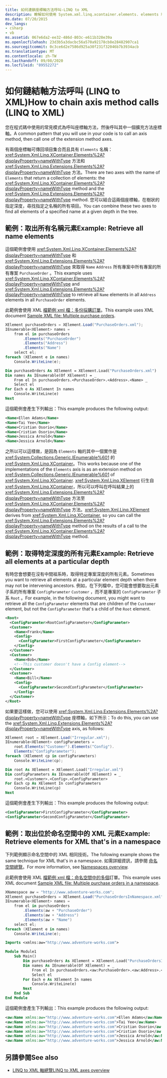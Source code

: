```yaml
---
title: 如何連鎖座標軸方法呼叫-LINQ to XML
description: 瞭解如何使用 System.xml.linq.xcontainer.elements. elements 和 Extensions. Elements 方法，在樹狀結構中的給定深度尋找指定名稱的所有元素。
ms.date: 07/20/2015
dev_langs:
- csharp
- vb
ms.assetid: 067e6da2-ee32-486d-803c-e611b328e39a
ms.openlocfilehash: 23d3b5a3dacbc56a570a92178cb8e28482907ca1
ms.sourcegitcommit: 0c3ce6d2e7586d925a30f231f32046b7b3934acb
ms.translationtype: MT
ms.contentlocale: zh-TW
ms.lasthandoff: 09/08/2020
ms.locfileid: "89552272"
---
```

# <a name="how-to-chain-axis-method-calls-linq-to-xml"></a><span data-ttu-id="f74c5-103">如何鏈結軸方法呼叫 (LINQ to XML)</span><span class="sxs-lookup"><span data-stu-id="f74c5-103">How to chain axis method calls (LINQ to XML)</span></span>

<span data-ttu-id="f74c5-104">您在程式碼中使用的常見模式為呼叫座標軸方法，然後呼叫其中一個擴充方法座標軸。</span><span class="sxs-lookup"><span data-stu-id="f74c5-104">A common pattern that you will use in your code is to call an axis method, then call one of the extension method axes.</span></span>

<span data-ttu-id="f74c5-105">有兩個座標軸可傳回項目集合而且具有 `Elements` 名稱：<xref:System.Xml.Linq.XContainer.Elements%2A?displayProperty=nameWithType> 方法和 <xref:System.Xml.Linq.Extensions.Elements%2A?displayProperty=nameWithType> 方法。</span><span class="sxs-lookup"><span data-stu-id="f74c5-105">There are two axes with the name of `Elements` that return a collection of elements: the <xref:System.Xml.Linq.XContainer.Elements%2A?displayProperty=nameWithType> method and the <xref:System.Xml.Linq.Extensions.Elements%2A?displayProperty=nameWithType> method.</span></span> <span data-ttu-id="f74c5-106">您可以結合這兩個座標軸，在樹狀的指定深度，尋找指定之名稱的所有項目。</span><span class="sxs-lookup"><span data-stu-id="f74c5-106">You can combine these two axes to find all elements of a specified name at a given depth in the tree.</span></span>

## <a name="example-retrieve-all-name-elements"></a><span data-ttu-id="f74c5-107">範例：取出所有名稱元素</span><span class="sxs-lookup"><span data-stu-id="f74c5-107">Example: Retrieve all name elements</span></span>

<span data-ttu-id="f74c5-108">這個範例會使用 <xref:System.Xml.Linq.XContainer.Elements%2A?displayProperty=nameWithType> 和 <xref:System.Xml.Linq.Extensions.Elements%2A?displayProperty=nameWithType> 來取得 `Name` `Address` 所有專案中所有專案的所有專案 `PurchaseOrder` 。</span><span class="sxs-lookup"><span data-stu-id="f74c5-108">This example uses <xref:System.Xml.Linq.XContainer.Elements%2A?displayProperty=nameWithType> and <xref:System.Xml.Linq.Extensions.Elements%2A?displayProperty=nameWithType> to retrieve all `Name` elements in all `Address` elements in all `PurchaseOrder` elements.</span></span>

<span data-ttu-id="f74c5-109">此範例會使用 XML [檔範例 xml 檔：多份採購訂單](sample-xml-file-multiple-purchase-orders.md)。</span><span class="sxs-lookup"><span data-stu-id="f74c5-109">This example uses XML document [Sample XML file: Multiple purchase orders](sample-xml-file-multiple-purchase-orders.md).</span></span>

```csharp
XElement purchaseOrders = XElement.Load("PurchaseOrders.xml");
IEnumerable<XElement> names =
    from el in purchaseOrders
        .Elements("PurchaseOrder")
        .Elements("Address")
        .Elements("Name")
    select el;
foreach (XElement e in names)
    Console.WriteLine(e);
```

```vb
Dim purchaseOrders As XElement = XElement.Load("PurchaseOrders.xml")
Dim names As IEnumerable(Of XElement) = _
    From el In purchaseOrders.<PurchaseOrder>.<Address>.<Name> _
    Select el
For Each e As XElement In names
    Console.WriteLine(e)
Next
```

<span data-ttu-id="f74c5-110">這個範例會產生下列輸出：</span><span class="sxs-lookup"><span data-stu-id="f74c5-110">This example produces the following output:</span></span>

```xml
<Name>Ellen Adams</Name>
<Name>Tai Yee</Name>
<Name>Cristian Osorio</Name>
<Name>Cristian Osorio</Name>
<Name>Jessica Arnold</Name>
<Name>Jessica Arnold</Name>
```

<span data-ttu-id="f74c5-111">之所以可以這樣做，是因為 `Elements` 軸的其中一個實作是 <xref:System.Collections.Generic.IEnumerable%601> 的 <xref:System.Xml.Linq.XContainer>。</span><span class="sxs-lookup"><span data-stu-id="f74c5-111">This works because one of the implementations of the `Elements` axis is as an extension method on <xref:System.Collections.Generic.IEnumerable%601> of <xref:System.Xml.Linq.XContainer>.</span></span> <span data-ttu-id="f74c5-112"><xref:System.Xml.Linq.XElement> 衍生自 <xref:System.Xml.Linq.XContainer>，所以可以呼叫在呼叫結果上的 <xref:System.Xml.Linq.Extensions.Elements%2A?displayProperty=nameWithType> 方法至 <xref:System.Xml.Linq.XContainer.Elements%2A?displayProperty=nameWithType> 方法。</span><span class="sxs-lookup"><span data-stu-id="f74c5-112"><xref:System.Xml.Linq.XElement> derives from <xref:System.Xml.Linq.XContainer>, so you can call the <xref:System.Xml.Linq.Extensions.Elements%2A?displayProperty=nameWithType> method on the results of a call to the <xref:System.Xml.Linq.XContainer.Elements%2A?displayProperty=nameWithType> method.</span></span>

## <a name="example-retrieve-all-elements-at-a-particular-depth"></a><span data-ttu-id="f74c5-113">範例：取得特定深度的所有元素</span><span class="sxs-lookup"><span data-stu-id="f74c5-113">Example: Retrieve all elements at a particular depth</span></span>

<span data-ttu-id="f74c5-114">有時您會想要在沒有中間祖系時，取得特定專案深度的所有元素。</span><span class="sxs-lookup"><span data-stu-id="f74c5-114">Sometimes you want to retrieve all elements at a particular element depth when there may not be intervening ancestors.</span></span> <span data-ttu-id="f74c5-115">例如，在下列檔中，您可能會想要取出元素子系的所有專案 `ConfigParameter` `Customer` ，而不是專案的 `ConfigParameter` 子系 `Root` 。</span><span class="sxs-lookup"><span data-stu-id="f74c5-115">For example, in the following document, you might want to retrieve all the `ConfigParameter` elements that are children of the `Customer` element, but not the `ConfigParameter` that's a child of the `Root` element.</span></span>

```xml
<Root>
  <ConfigParameter>RootConfigParameter</ConfigParameter>
  <Customer>
    <Name>Frank</Name>
    <Config>
      <ConfigParameter>FirstConfigParameter</ConfigParameter>
    </Config>
  </Customer>
  <Customer>
    <Name>Bob</Name>
    <!--This customer doesn't have a Config element-->
  </Customer>
  <Customer>
    <Name>Bill</Name>
    <Config>
      <ConfigParameter>SecondConfigParameter</ConfigParameter>
    </Config>
  </Customer>
</Root>
```

 <span data-ttu-id="f74c5-116">如果要這樣做，您可以使用 <xref:System.Xml.Linq.Extensions.Elements%2A?displayProperty=nameWithType> 座標軸，如下所示：</span><span class="sxs-lookup"><span data-stu-id="f74c5-116">To do this, you can use the <xref:System.Xml.Linq.Extensions.Elements%2A?displayProperty=nameWithType> axis, as follows:</span></span>

```csharp
XElement root = XElement.Load("Irregular.xml");
IEnumerable<XElement> configParameters =
    root.Elements("Customer").Elements("Config").
    Elements("ConfigParameter");
foreach (XElement cp in configParameters)
    Console.WriteLine(cp);
```

```vb
Dim root As XElement = XElement.Load("Irregular.xml")
Dim configParameters As IEnumerable(Of XElement) = _
    root.<Customer>.<Config>.<ConfigParameter>
For Each cp As XElement In configParameters
    Console.WriteLine(cp)
Next
```

<span data-ttu-id="f74c5-117">這個範例會產生下列輸出：</span><span class="sxs-lookup"><span data-stu-id="f74c5-117">This example produces the following output:</span></span>

```xml
<ConfigParameter>FirstConfigParameter</ConfigParameter>
<ConfigParameter>SecondConfigParameter</ConfigParameter>
```

## <a name="example-retrieve-elements-for-xml-thats-in-a-namespace"></a><span data-ttu-id="f74c5-118">範例：取出位於命名空間中的 XML 元素</span><span class="sxs-lookup"><span data-stu-id="f74c5-118">Example: Retrieve elements for XML that's in a namespace</span></span>

<span data-ttu-id="f74c5-119">下列範例顯示命名空間中的 XML 相同技術。</span><span class="sxs-lookup"><span data-stu-id="f74c5-119">The following example shows the same technique for XML that's in a namespace.</span></span> <span data-ttu-id="f74c5-120">如需詳細資訊，請參閱 [命名空間總覽](namespaces-overview.md)。</span><span class="sxs-lookup"><span data-stu-id="f74c5-120">For more information, see [Namespaces overview](namespaces-overview.md).</span></span>

<span data-ttu-id="f74c5-121">此範例會使用 XML [檔範例 xml 檔：命名空間中的多個](sample-xml-file-multiple-purchase-orders-namespace.md)訂單。</span><span class="sxs-lookup"><span data-stu-id="f74c5-121">This example uses XML document [Sample XML file: Multiple purchase orders in a namespace](sample-xml-file-multiple-purchase-orders-namespace.md).</span></span>

```csharp
XNamespace aw = "http://www.adventure-works.com";
XElement purchaseOrders = XElement.Load("PurchaseOrdersInNamespace.xml");
IEnumerable<XElement> names =
    from el in purchaseOrders
        .Elements(aw + "PurchaseOrder")
        .Elements(aw + "Address")
        .Elements(aw + "Name")
    select el;
foreach (XElement e in names)
    Console.WriteLine(e);
```

```vb
Imports <xmlns:aw="http://www.adventure-works.com">

Module Module1
    Sub Main()
        Dim purchaseOrders As XElement = XElement.Load("PurchaseOrdersInNamespace.xml")
        Dim names As IEnumerable(Of XElement) = _
            From el In purchaseOrders.<aw:PurchaseOrder>.<aw:Address>.<aw:Name> _
            Select el
        For Each e As XElement In names
            Console.WriteLine(e)
        Next
    End Sub
End Module
```

<span data-ttu-id="f74c5-122">這個範例會產生下列輸出：</span><span class="sxs-lookup"><span data-stu-id="f74c5-122">This example produces the following output:</span></span>

```xml
<aw:Name xmlns:aw="http://www.adventure-works.com">Ellen Adams</aw:Name>
<aw:Name xmlns:aw="http://www.adventure-works.com">Tai Yee</aw:Name>
<aw:Name xmlns:aw="http://www.adventure-works.com">Cristian Osorio</aw:Name>
<aw:Name xmlns:aw="http://www.adventure-works.com">Cristian Osorio</aw:Name>
<aw:Name xmlns:aw="http://www.adventure-works.com">Jessica Arnold</aw:Name>
<aw:Name xmlns:aw="http://www.adventure-works.com">Jessica Arnold</aw:Name>
```

## <a name="see-also"></a><span data-ttu-id="f74c5-123">另請參閱</span><span class="sxs-lookup"><span data-stu-id="f74c5-123">See also</span></span>

- [<span data-ttu-id="f74c5-124">LINQ to XML 軸總覽</span><span class="sxs-lookup"><span data-stu-id="f74c5-124">LINQ to XML axes overview</span></span>](linq-xml-axes-overview.md)
